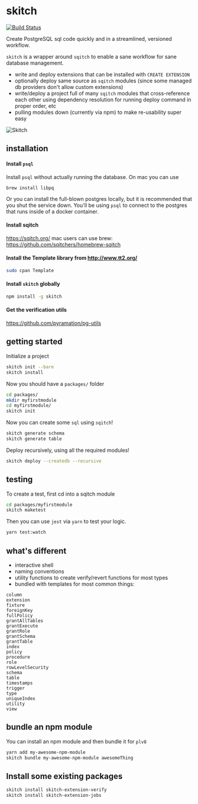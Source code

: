 # skitch

[![Build Status](https://travis-ci.org/AirPageInc/skitch.svg?branch=master)](https://travis-ci.org/AirPageInc/skitch)

Create PostgreSQL sql code quickly and in a streamlined, versioned workflow.

`skitch` is a wrapper around `sqitch` to enable a sane workflow for sane database management.

* write and deploy extensions that can be installed with `CREATE EXTENSION`
* optionally deploy same source as `sqitch` modules (since some managed db providers don't allow custom extensions)
* write/deploy a project full of many `sqitch` modules that cross-reference each other using dependency resolution for running deploy command in proper order, etc
* pulling modules down (currently via npm) to make re-usability super easy

![Skitch](/skitch.gif?raw=true "Skitch in Action")

## installation

#### Install `psql`

Install `psql` without actually running the database. On mac you can use

`brew install libpq`

Or you can install the full-blown postgres locally, but it is recommended that you shut the service down. You'll be using `psql` to connect to the postgres that runs inside of a docker container.

#### Install sqitch

https://sqitch.org/
mac users can use brew: https://github.com/sqitchers/homebrew-sqitch

#### Install the Template library from http://www.tt2.org/

```sh
sudo cpan Template
```

#### Install `skitch` globally

```sh
npm install -g skitch
```

#### Get the verification utils

https://github.com/pyramation/pg-utils

## getting started

Initialize a project

```sh
skitch init --bare
skitch install
```

Now you should have a `packages/` folder

```sh
cd packages/
mkdir myfirstmodule
cd myfirstmodule/
skitch init
```

Now you can create some `sql` using `sqitch`!

```sh
skitch generate schema
skitch generate table
```

Deploy recursively, using all the required modules!

```sh
skitch deploy --createdb --recursive
```

## testing

To create a test, first cd into a sqitch module

```sh
cd packages/myfirstmodule
skitch maketest
```

Then you can use `jest` via `yarn` to test your logic.

```sh
yarn test:watch
```

## what's different

* interactive shell
* naming conventions
* utility functions to create verify/revert functions for most types
* bundled with templates for most common things:

```
column
extension
fixture
foreignKey
fullPolicy
grantAllTables
grantExecute
grantRole
grantSchema
grantTable
index
policy
procedure
role
rowLevelSecurity
schema
table
timestamps
trigger
type
uniqueIndex
utility
view
```

## bundle an npm module

You can install an npm module and then bundle it for `plv8`

```sh
yarn add my-awesome-npm-module
skitch bundle my-awesome-npm-module awesomeThing
```

## Install some existing packages

```sh
skitch install skitch-extension-verify
skitch install skitch-extension-jobs
```
